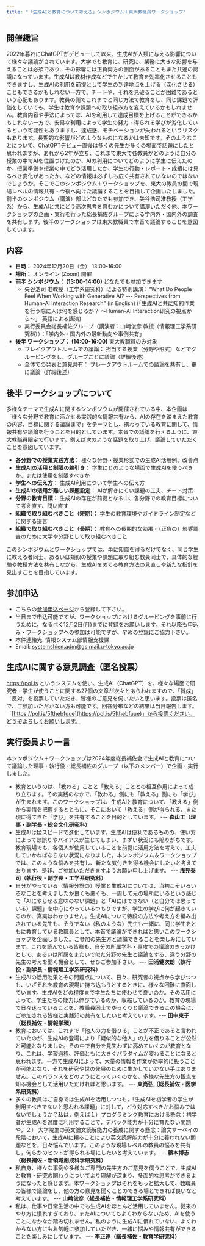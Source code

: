 ```yaml
---
title: "「生成AIと教育について考える」シンポジウム＋東大教職員ワークショップ"
---
```


## 開催趣旨

2022年暮れにChatGPTがデビューして以来、生成AIが人類に与える影響について様々な議論がされています。大学でも教育に、研究に、業務に大きな影響を与えることは必須であり、その影響には正負両方の側面があることもまた共通の認識になっています。生成AIは教材作成などで生かして教育を効率化させることもできますし、生成AIの利用を前提として学生の到達地点を上げる（深化させる）こともできるかもしれない一方で、チートや、それを見破ることが困難であるという心配もあります。教員の側でこれまでと同じ方法で教育をし、同じ課題で評価をしていても、学生は教育や課題への取り組み方を変えているかもしれません。教育内容や手法によっては、AIを利用して達成目標を上げることができるかもしれない一方で、安易な利用によって学生の努力・得られる学びが劣化しているという可能性もありますし、達成感、モチベーションが失われるというリスクもあります。長期的な影響がどのようなものになるかは未知です。そのようなことについて、ChatGPTデビュー直後は多くの先生が多くの場面で話題にしたと思われますが、あれから2年が立ち、これまで東大で各教員がどのように自分の授業の中でAIを位置づけたのか、AIの利用についてどのように学生に伝えたのか、授業準備や授業の中でどう活用したか、学生の行動・レポート・成績には見るべき変化があったか、などの情報は必ずしも広く共有されていないのではないでしょうか。そこでこのシンポジウム＋ワークショップを、東大の教員の間で現場レベルの情報共有・今後へ向けた議論することを目指して企画いたしました。前半のシンポジウム（講演）部はどなたでも参加でき、矢谷浩司准教授（工学系）から、生成AIと共にどう高次思考を育むかについて講演いただく他、本ワークショップの企画・実行を行った総長補佐グループによる学内外・国内外の調査を共有します。後半のワークショップは東大教職員で本音で議論することを意図しています。

## 内容

* **日時：** 2024年12月20日（金） 13:00-16:00
* **場所：** オンライン (Zoom) 開催
* **前半 シンポジウム： (13:00-14:00)** どなたでも参加できます
  * 矢谷浩司 准教授（工学系研究科）による特別講演："What Do People Feel When Working with Generative AI? --- Perspectives from Human-AI Interaction Research" (in English) (「生成AIと共に知的作業を行う際に人は何を感じるか？ 〜Human-AI Interaction研究の視点から〜」 英語による講演)
  * 実行委員会総長補佐グループ（講演者：山﨑俊彦 教授（情報理工学系研究科））：「学内外・国内外の最新動向や事例共有」
* **後半 ワークショップ： (14:00-16:00)** 東大教職員のみ対象
  * ブレイクアウトルームでの議論： 担当する授業（分野や形式）などでグルーピングをし、グループごとに議論（詳細後述）
  * 全体での発表と意見共有： ブレークアウトルームでの議論を共有し、更に議論（詳細後述）

## 後半 ワークショップについて

多様なテーマで生成AIに関するシンポジウムが開催されている中、本企画は「様々な分野で教育に活かせる実践的な情報共有から、AIの存在を踏まえた教育の内容、目標に関する議論まで」をテーマとし、携わっている教育に関して、情報共有や議論を行うことを目的としています。本音での議論を行えるように、東大教職員限定で行います。例えば次のような話題を取り上げ、議論していただくことを意図しています。

* **各分野での授業実践方法：** 様々な分野・授業形式での生成AI活用例、改善点
* **生成AIの活用と制限の線引き：** 学生にどのような場面で生成AIを使うべきか、または使用を制限すべきか
* **学生への伝え方：** 生成AI利用について学生への伝え方
* **生成AIの活用が難しい課題設定：** AIが解きにくい課題の工夫、チート対策
* **分野の教育目標：** 生成AIの存在が前提となる中、各分野での教育目標について考え直す、問い直す
* **組織で取り組むべきこと（短期）：** 学生の教育環境やガイドライン制定などに関する提言
* **組織で取り組むべきこと（長期）：** 教育への長期的な効果・（正負の）影響調査のために大学や分野として取り組むべきこと

このシンポジウムとワークショップでは、単に知識を得るだけでなく、同じ学生に教える者同士、あるいは類似の授業や課題に取り組む教員同士で、具体的な経験や教授方法を共有しながら、生成AIをめぐる教育方法の見直しや新たな指針を見出すことを目指しています。

## 参加申込

* こちらの[参加申込ページ](https://forms.office.com/r/9YxpcArnta)から登録して下さい。
* 当日まで申込可能ですが、ワークショップにおけるグルーピングを事前に行うために、なるべく12月2日(月)までに登録をお願いします。それ以降も申込み・ワークショップへの参加は可能ですが、早めの登録にご協力下さい。
* 本件連絡先: 情報システム部情報支援課 
* Email: systemshien.adm@gs.mail.u-tokyo.ac.jp

## 生成AIに関する意見調査（匿名投票）

https://pol.is というシステムを使い、生成AI（ChatGPT）を、様々な場面で研究者・学生が使うことに関する27個の文章が次々とあらわれますので、「賛成」「反対」を投票していただき、皆様のご意見を伺いたいと思います。投票は匿名で、ご参加いただかない方も可能です。回答分布などの結果は当日報告します。「[https://pol.is/5fthebfuue](https://pol.is/5fthebfuue)」から投票ください。どうぞよろしくお願いします。

## 実行委員より一言

本シンポジウム＋ワークショップは2024年度総長補佐会で生成AIと教育について議論した理事・執行役・総長補佐のグループ（以下のメンバー）で企画・実行しました。

* 教育というのは、「教わる」ことと「教える」こととの相互作用によって成り立ちます。その実践のなかで、「教わる」側にも「教える」側にも「学び」が生まれます。このワークショップは、生成AIと教育について、「教える」側から実情を把握するとともに、そこにおいて「教える」側が得られる、また現に得てきた「学び」を共有することを目的としています。 --- **森山工（理事・副学長・総合文化研究科）**
* 生成AIは猛スピードで進化しています。生成AIは便利であるものの、使い方によっては誤りやバイアスが生じてしまい、まずい状況にも陥りがちです。教育現場でも、各個人が使用していることを前提に活用方法を考えて、工夫していかねばならない状況になりました。本シンポジウム＆ワークショップでは、このような悩みを共有し、新たな気付きを得る機会にしたいと考えております。是非、ご参加いただきますようお願い申し上げます。 --- **浅見泰司（執行役・副学長・工学系研究科）**
* 自分がやっている（情報分野の）授業と生成AIについては、当初こそいろいろなことを考えましたが良くも悪くも、一周して元の場所にいるという感じで「AIにやらせる意味のない課題」と「AIにはできない（と自分では思っている）課題」を中心にやっているつもりですが、学生の学びに何が起きているのか、真実はわかりません。生成AIについて特段の方法や考え方を編み出されている先生も、そうでない（私のような）先生も一緒に、同じ学生をともに教育している教職員として、本音で議論ができればと思いこのワークショップを企画しました。ご参加の先生方と議論できることを楽しみにしています。これを読んでいる皆様も、自分の所属学科・専攻での議論のきっかけとして、あるいは所属をまたいで似た分野の先生と議論をする、違う分野の先生の考えを聞く機会として、ぜひご参加下さい。 --- **田浦健次朗（執行役・副学長・情報理工学系研究科）**
* 生成AIの活用効果とその問題点について、日々、研究者の視点から学びつつも、いざそれを教育の現場に持ち込もうとするときに、様々な困難に直面しています。生成AIをどの程度まで学生たちに使わせて良いのか。その活用によって、学生たちの能力は伸びているのか、収縮しているのか。教育の現場で日々迷っていることを、教職員同士でゆっくりと議論できるこの機会に、ご参加される皆様と実践知の共有をしたいと考えています。--- **田中東子（総長補佐・情報学環）**
* 教育においては、これまで「他人の力を借りる」ことが不正であると言われていたのが、生成AIの登場により「疑似的な他人」の力を借りることが公然と可能となりました。その中で自分を見失わずに高めていくのが教育となり、これは、学習過程、評価ともに大きくパラダイムが変わることになると思われます。一方で生成AIによって、大量の情報を作業が効率的に扱うことが可能となり、それを研究や世の発展のために生かしていかない手はありません。このバランスをどのようにとっていくのかを、多様な先生方の観点を知る機会として活用いただければと思います。 --- **東尚弘（総長補佐・医学系研究科）**
* 多くの教員はご自身では生成AIを活用しつつも，「生成AIを初学者の学生が利用すべきでないと思われる課題」に対して，どう対応すべきかお悩みではないでしょうか？私は，例えば１）プログラミング教育における懸念：初学者が生成AIを過度に利用することで，デバッグ能力が十分に育たない問題や，２） 大学院生の英文論文読解能力の養成に関する懸念：論文サーベイの段階において，生成AIに頼ることにより英文読解能力が十分に養われない問題などを，日々悩んでいます。このような現場レベルの教員の悩みを共有し，何らかのヒントが得られる場にしたいと考えています。--- **藤本博志（総長補佐・新領域創成科学研究科）**
* 私自身、様々な事例や多様なご専門の先生方のご意見を伺うことで、生成AIと教育・研究の関わりについてより理解が深まり、多面的な思考ができるようになったと感じます。本ワークショップはそれをもっと拡大して、教職員の皆様で議論をし、他の方の意見を聞くことのできる場とできれば良いなと考えています。 --- **山﨑俊彦（総長補佐・情報理工学系研究科）**
* 私は、仕事や日常生活の中でも生成AIをほとんど活用していません。従来のやり方に慣れすぎており、またAIについてもよくわからないため、AIを使うことになかなか踏み切れません。私のように生成AIに慣れていない、よくわからない方にもお気軽に参加していただき、一緒に悩みや情報共有ができることを楽しみにしています。 --- **李正連（総長補佐・教育学研究科）**
